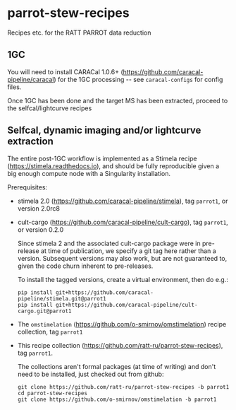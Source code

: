 # parrot-stew-recipes

Recipes etc. for the RATT PARROT data reduction 

## 1GC 

You will need to install CARACal 1.0.6+ (https://github.com/caracal-pipeline/caracal) for the 1GC processing -- see ``caracal-configs`` for config files.

Once 1GC has been done and the target MS has been extracted, proceed to the selfcal/lightcurve recipes

## Selfcal, dynamic imaging and/or lightcurve extraction

The entire post-1GC workflow is implemented as a Stimela recipe (https://stimela.readthedocs.io), and should be fully reproducible given a big enough compute node with a Singularity installation.

Prerequisites:

*   stimela 2.0 (https://github.com/caracal-pipeline/stimela), tag ``parrot1``, or version 2.0rc8

*   cult-cargo (https://github.com/caracal-pipeline/cult-cargo), tag ``parrot1``, or version 0.2.0

    Since stimela 2 and the associated cult-cargo package were in pre-release at time of publication, we specify a git tag here rather than a version. Subsequent versions may also work, but are not guaranteed to, given the code churn inherent to pre-releases.

    To install the tagged versions, create a virtual environment, then do e.g.:

    ```
    pip install git+https://github.com/caracal-pipeline/stimela.git@parrot1
    pip install git+https://github.com/caracal-pipeline/cult-cargo.git@parrot1
    ```

*   The ``omstimelation`` (https://github.com/o-smirnov/omstimelation) recipe collection, tag ``parrot1``

*   This recipe collection (https://github.com/ratt-ru/parrot-stew-recipes), tag ``parrot1``.

    The collections aren't formal packages (at time of writing) and don't need to be installed, just checked out from github:

    ```
    git clone https://github.com/ratt-ru/parrot-stew-recipes -b parrot1
    cd parrot-stew-recipes
    git clone https://github.com/o-smirnov/omstimelation -b parrot1
    ```






